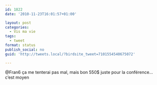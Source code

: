 ```yaml
---
id: 1822
date: '2010-11-23T16:01:57+01:00'

layout: post
categories:
  - Vis ma vie
tags:
  - tweet
format: status
publish_social: no
guid: 'http://tweets.local/?birdsite_tweet=7101554540675072'

---
```


@Fran6 ça me tenterai pas mal, mais bon 550$ juste pour la conférence… c’est moyen